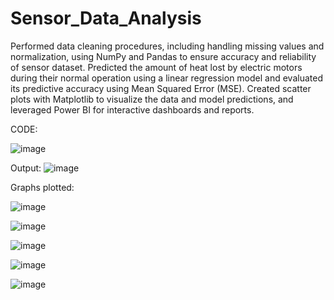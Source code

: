 # Sensor_Data_Analysis
Performed data cleaning procedures, including handling missing values and normalization, using NumPy and Pandas to ensure accuracy and reliability of sensor dataset.
Predicted the amount of heat lost by electric motors during their normal operation using a linear regression model and evaluated its predictive accuracy using Mean Squared Error (MSE).
Created scatter plots with Matplotlib to visualize the data and model predictions, and leveraged Power BI for interactive dashboards and reports.

CODE: 

![image](https://github.com/user-attachments/assets/b6927a63-2fdc-45d6-8ecb-36433349ef63)

Output:
![image](https://github.com/user-attachments/assets/88d6c895-4e91-4d11-86fe-f3dd4faf7fc0)

Graphs plotted:

![image](https://github.com/user-attachments/assets/4997fb4d-3596-487c-8a44-22acf5a7e737)

![image](https://github.com/user-attachments/assets/10b0979b-dffc-430b-a287-2a202e470d3c)

![image](https://github.com/user-attachments/assets/82a228af-b59a-47fc-84a8-c4e0304fad09)

![image](https://github.com/user-attachments/assets/e573c97f-1ab6-44cf-a28b-f983025e5bee)

![image](https://github.com/user-attachments/assets/a42d081d-0af4-4691-a86f-697198a00daf)
